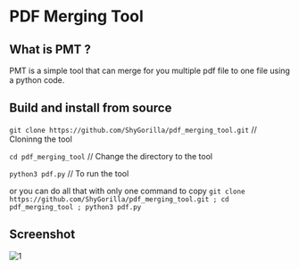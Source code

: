 # PDF Merging Tool

## What is PMT ?
PMT is a simple tool that can merge for you multiple pdf file to one file using a python code.

## Build and install from source
`git clone https://github.com/ShyGorilla/pdf_merging_tool.git` // Cloninng the tool

`cd pdf_merging_tool` // Change the directory to the tool

`python3 pdf.py` // To run the tool

or you can do all that with only one command to copy
`git clone https://github.com/ShyGorilla/pdf_merging_tool.git ; cd pdf_merging_tool ; python3 pdf.py`

## Screenshot

![1](https://user-images.githubusercontent.com/73632576/119920710-d167f380-bf7d-11eb-8657-855e7420b961.jpg)
